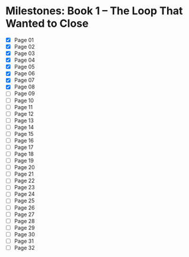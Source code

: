 # Milestones: Book 1 – The Loop That Wanted to Close

- [x] Page 01
- [x] Page 02
- [x] Page 03
- [x] Page 04
- [x] Page 05
- [x] Page 06
- [x] Page 07
- [x] Page 08
- [ ] Page 09
- [ ] Page 10
- [ ] Page 11
- [ ] Page 12
- [ ] Page 13
- [ ] Page 14
- [ ] Page 15
- [ ] Page 16
- [ ] Page 17
- [ ] Page 18
- [ ] Page 19
- [ ] Page 20
- [ ] Page 21
- [ ] Page 22
- [ ] Page 23
- [ ] Page 24
- [ ] Page 25
- [ ] Page 26
- [ ] Page 27
- [ ] Page 28
- [ ] Page 29
- [ ] Page 30
- [ ] Page 31
- [ ] Page 32
